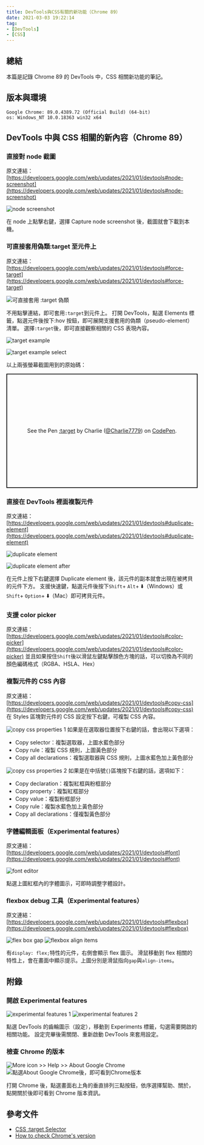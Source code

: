 ```yaml
---
title: DevTools與CSS有關的新功能（Chrome 89）
date: 2021-03-03 19:22:14
tag:
- [DevTools]
- [CSS]
---
```


## 總結

本篇是記錄 Chrome 89 的 DevTools 中，CSS 相關新功能的筆記。

## 版本與環境

```
Google Chrome: 89.0.4389.72 (Official Build) (64-bit)
os: Windows_NT 10.0.18363 win32 x64
```

## DevTools 中與 CSS 相關的新內容（Chrome 89）

### 直接對 node 截圖

原文連結：[https://developers.google.com/web/updates/2021/01/devtools#node-screenshot](https://developers.google.com/web/updates/2021/01/devtools#node-screenshot)

![node screenshot](/2021/chrome-89-css/node-screenshot.jpg)

在 node 上點擊右鍵，選擇 Capture node screenshot 後，截圖就會下載到本機。

### 可直接套用偽類:target 至元件上

原文連結：[https://developers.google.com/web/updates/2021/01/devtools#force-target](https://developers.google.com/web/updates/2021/01/devtools#force-target)

![可直接套用 :target 偽類](/2021/chrome-89-css/target.jpg)

不用點擊連結，即可套用`:target`到元件上。
打開 DevTools，點選 Elements 標籤，點選元件後按下:hov 按鈕，即可展開支援套用的偽類（pseudo-element）清單。
選擇`:target`後，即可直接觀察相關的 CSS 表現內容。

![target example](/2021/chrome-89-css/target-example.jpg)

![target example select](/2021/chrome-89-css/target-example-select.jpg)

以上兩張螢幕截圖用到的原始碼：

<p class="codepen" data-height="300" data-theme-id="dark" data-default-tab="html,result" data-user="Charlie7779" data-slug-hash="abBKWNL" style="height: 300px; box-sizing: border-box; display: flex; align-items: center; justify-content: center; border: 2px solid; margin: 1em 0; padding: 1em;" data-pen-title=":target">
  <span>See the Pen <a href="https://codepen.io/Charlie7779/pen/abBKWNL">
  :target</a> by Charlie (<a href="https://codepen.io/Charlie7779">@Charlie7779</a>)
  on <a href="https://codepen.io">CodePen</a>.</span>
</p>
<script async src="https://cpwebassets.codepen.io/assets/embed/ei.js"></script>

### 直接在 DevTools 裡面複製元件

原文連結：[https://developers.google.com/web/updates/2021/01/devtools#duplicate-element](https://developers.google.com/web/updates/2021/01/devtools#duplicate-element)

![duplicate element](/2021/chrome-89-css/duplicate-element.jpg)

![duplicate element after](/2021/chrome-89-css/duplicate-element-after.jpg)

在元件上按下右鍵選擇 Duplicate element 後，該元件的副本就會出現在被拷貝的元件下方。
支援快速鍵，點選元件後按下`Shift`+ `Alt`+ ⬇️（Windows）或`Shift`+ `Option`+ ⬇️（Mac）即可拷貝元件。

### 支援 color picker

原文連結：[https://developers.google.com/web/updates/2021/01/devtools#color-picker](https://developers.google.com/web/updates/2021/01/devtools#color-picker)
並且如果按住`Shift`後以滑鼠左鍵點擊顏色方塊的話，可以切換為不同的顏色編碼格式（RGBA、HSLA、Hex）

### 複製元件的 CSS 內容

原文連結：[https://developers.google.com/web/updates/2021/01/devtools#copy-css](https://developers.google.com/web/updates/2021/01/devtools#copy-css)
在 Styles 區塊對元件的 CSS 設定按下右鍵，可複製 CSS 內容。

![copy css properties 1](/2021/chrome-89-css/copy-CSS-properties.jpg)
如果是在選取器位置按下右鍵的話，會出現以下選項：

- Copy selector：複製選取器，上圖水藍色部分
- Copy rule：複製 CSS 規則，上圖黃色部分
- Copy all declarations：複製選取器與 CSS 規則，上圖水藍色加上黃色部分

![copy css properties 2](/2021/chrome-89-css/copy-CSS-properties-1.jpg)
如果是在中括號`{}`區塊按下右鍵的話，選項如下：

- Copy declaration：複製紅框與粉框部分
- Copy property：複製紅框部分
- Copy value：複製粉框部分
- Copy rule：複製水藍色加上黃色部分
- Copy all declarations：僅複製黃色部分

### 字體編輯面板（Experimental features）

原文連結：[https://developers.google.com/web/updates/2021/01/devtools#font](https://developers.google.com/web/updates/2021/01/devtools#font)

![font editor](/2021/chrome-89-css/font-editor.jpg)

點選上圖紅框內的字體圖示，可即時調整字體設計。

### flexbox debug 工具（Experimental features）

原文連結：[https://developers.google.com/web/updates/2021/01/devtools#flexbox](https://developers.google.com/web/updates/2021/01/devtools#flexbox)

![flex box gap](/2021/chrome-89-css/flexbox-gap.jpg)
![flexbox align items](/2021/chrome-89-css/flexbox-align-items.jpg)

有`display: flex;`特性的元件，右側會顯示 flex 圖示。
滑鼠移動到 flex 相關的特性上，會在畫面中顯示提示。上圖分別是滑鼠指向`gap`與`align-items`。

## 附錄

### 開啟 Experimental features

![experimental features 1](/2021/chrome-89-css/experimental-features.jpg)
![experimental features 2](/2021/chrome-89-css/experimental-features-1.jpg)

點選 DevTools 的齒輪圖示（設定），移動到 Experiments 標籤，勾選需要開啟的相關功能。
設定完畢後需關閉、重新啟動 DevTools 來套用設定。

### 檢查 Chrome 的版本

![More icon >> Help >> About Google Chrome](/2021/chrome-89-css/check-chrome-version.png)
![點選About Google Chrome後，即可看到Chrome版本](/2021/chrome-89-css/chrome-version-info.png)

打開 Chrome 後，點選畫面右上角的垂直排列三點按鈕，依序選擇幫助、關於，點開關於後即可看到 Chrome 版本資訊。

## 參考文件

- [CSS :target Selector](https://www.w3schools.com/cssref/sel_target.asp)
- [How to check Chrome's version](https://www.google.com/chrome/update/)
